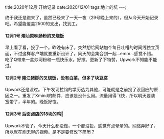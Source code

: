 title:2020年12月 开始记录
date:2020/12/01
tags:地上的坑
---;

终于我还是跑来了，虽然已经来了一天一夜（29号晚上来的），但从今天开始记录吧。希望能覆盖2500的支出，找到工。

#### 12月1号 潮汕原味肠粉的叉烧饭
早上看了看，投了一个。昨晚有床了。突然想给网站加个每日吐槽的时间线独立页面，不过这样客户端就要重新设计了。同天的会集合到一起...emm...感觉不错。
吃了Q带来一盒炒河粉和一瓶快乐水，好撑。更新了下特赞，Upwork不知能不能过。
#### 12月2号 隆江猪脚的叉烧饭，没有白菜，但多了块豆腐
Upwork还是没过。下午发现拉钩的学历选为其他，可能就是之前投了没回应的原因之一。重发了Xmind的邮件，应该是没什么用。流量用得飞快，所以明天要装宽带了，半年的。晚饭好饱。
#### 12月3号 后面卤店的18块的鸡🐤
Upwork不管了。今天什么都没做，一个都没投，感觉有点晕晕的。网络弄好了，所以就在刷无聊的视频。是不是要修改下简历？